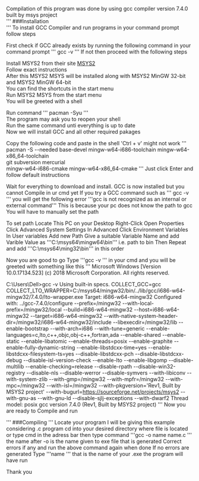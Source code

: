 Compilation of this program was done by using gcc compiler version 7.4.0 built by msys project  
'''
###Installation   
'''
To install GCC Compiler and run programs in your command prompt follow steps 
 
 First check if GCC already exists by running the following command in your command prompt
 ''' 
 			gcc -v 
 '''
 If not then proceed with the following steps

 Install MSYS2 from their site [MSYS2](http://www.msys2.org/)  
 Follow exact instructions  
 After this MSYS2 MSYS will be installed along with MSYS2 MinGW 32-bit and MSYS2 MinGW 64-bit  
 You can find the shortcuts in the start menu  
 Run MSYS2 MSYS from the start menu   
 You will be greeted with a shell  

 Run command ''' pacman -Syu '''  
 The program may ask you to reopen your shell   
 Run the same command unti everything is up to date  
 Now we will install GCC and all other required pakages 
 
 Copy the following code and paste in the shell 'Ctrl + v' might not work
 '''
	pacman -S --needed base-devel mingw-w64-i686-toolchain mingw-w64-x86_64-toolchain \
                    git subversion mercurial \
                    mingw-w64-i686-cmake mingw-w64-x86_64-cmake
 '''
 Just click Enter and follow default instructions
 
 Wait for everything to download and install.
 GCC is now installed but you cannot Compile in ur cmd yet
 If you try a GCC command such as 
 ''' gcc -v '''
 you will get the following error
 '''gcc is not recognized as an internal or external command'''
 This is because your pc does not know the path to gcc
 You will have to manually set the path

 To set path
 Locate This PC on your Desktop
 Right-Click 
 Open Properties
 Click Advanced System Settings
 In Advanced 
 Click Environment Variables
 In User variables 
 Add new Path 
 Give a suitable Variable Name and add Varible Value as '''C:\msys64\mingw64\bin''' i.e. path to bin
 Then Repeat and add '''C:\msys64\ming32\bin''' in this order

 Now you are good to go 
 Type '''gcc -v ''' in your cmd and you will be greeted with something like this
 '''
 Microsoft Windows [Version 10.0.17134.523]
(c) 2018 Microsoft Corporation. All rights reserved.

C:\Users\Dell>gcc -v
Using built-in specs.
COLLECT_GCC=gcc
COLLECT_LTO_WRAPPER=C:/msys64/mingw32/bin/../lib/gcc/i686-w64-mingw32/7.4.0/lto-wrapper.exe
Target: i686-w64-mingw32
Configured with: ../gcc-7.4.0/configure --prefix=/mingw32 --with-local-prefix=/mingw32/local --build=i686-w64-mingw32 --host=i686-w64-mingw32 --target=i686-w64-mingw32 --with-native-system-header-dir=/mingw32/i686-w64-mingw32/include --libexecdir=/mingw32/lib --enable-bootstrap --with-arch=i686 --with-tune=generic --enable-languages=c,lto,c++,objc,obj-c++,fortran,ada --enable-shared --enable-static --enable-libatomic --enable-threads=posix --enable-graphite --enable-fully-dynamic-string --enable-libstdcxx-time=yes --enable-libstdcxx-filesystem-ts=yes --disable-libstdcxx-pch --disable-libstdcxx-debug --disable-isl-version-check --enable-lto --enable-libgomp --disable-multilib --enable-checking=release --disable-rpath --disable-win32-registry --disable-nls --disable-werror --disable-symvers --with-libiconv --with-system-zlib --with-gmp=/mingw32 --with-mpfr=/mingw32 --with-mpc=/mingw32 --with-isl=/mingw32 --with-pkgversion='Rev1, Built by MSYS2 project' --with-bugurl=https://sourceforge.net/projects/msys2 --with-gnu-as --with-gnu-ld --disable-sjlj-exceptions --with-dwarf2
Thread model: posix
gcc version 7.4.0 (Rev1, Built by MSYS2 project)
 '''
 Now you are ready to Compile and run


 '''
 ###Compiling
 '''
 Locate your program 
 I will be giving this example considering .c program
 cd into your desired directory where file is located
 or type cmd in the adress bar 
 then type command 
 '''gcc -o name name.c '''
 the name after -o is the name given to exe file that is generated
 Correct errors if any and run the above command again when done 
 If no errors are generated 
 Type '''name ''' that is the name of your .exe 
 the program will have run



 Thank you